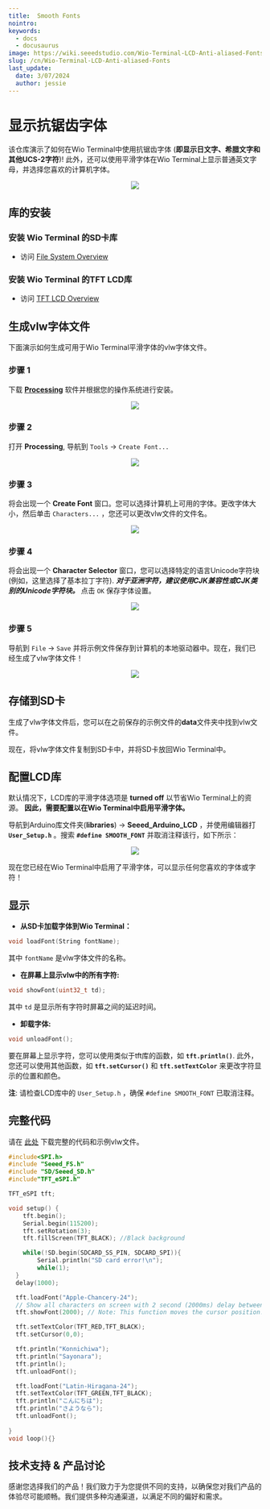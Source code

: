 ```yaml
---
title:  Smooth Fonts
nointro:
keywords:
  - docs
  - docusaurus
image: https://wiki.seeedstudio.com/Wio-Terminal-LCD-Anti-aliased-Fonts./
slug: /cn/Wio-Terminal-LCD-Anti-aliased-Fonts
last_update:
  date: 3/07/2024
  author: jessie
---
```


# 显示抗锯齿字体

该仓库演示了如何在Wio Terminal中使用抗锯齿字体 (**即显示日文字、希腊文字和其他UCS-2字符**)! 此外，还可以使用平滑字体在Wio Terminal上显示普通英文字母，并选择您喜欢的计算机字体。

<div align="center"><img width={600} src="https://files.seeedstudio.com/wiki/Wio-Terminal/img/20200117131650.gif" /></div>

## 库的安装

### 安装 Wio Terminal 的SD卡库

- 访问 [File System Overview](https://wiki.seeedstudio.com/Wio-Terminal-FS-Overview/)

### 安装 Wio Terminal 的TFT LCD库

- 访问 [TFT LCD Overview](https://wiki.seeedstudio.com/Wio-Terminal-LCD-Overview/)

## 生成vlw字体文件

下面演示如何生成可用于Wio Terminal平滑字体的vlw字体文件。

### 步骤 1

下载 [**Processing**](https://processing.org/) 软件并根据您的操作系统进行安装。

<div align="center"><img src="https://files.seeedstudio.com/wiki/Wio-Terminal/img/20200117095509.jpg" /></div>

### 步骤 2

打开 **Processing**, 导航到 `Tools` -> `Create Font...`

<div align="center"><img src="https://files.seeedstudio.com/wiki/Wio-Terminal/img/20200117100029.jpg" /></div>

### 步骤 3

将会出现一个 **Create Font** 窗口。您可以选择计算机上可用的字体。更改字体大小，然后单击 `Characters...` ，您还可以更改vlw文件的文件名。

<div align="center"><img width={600} src="https://files.seeedstudio.com/wiki/Wio-Terminal/img/20200117100808.jpg" /></div>

### 步骤 4

将会出现一个 **Character Selector** 窗口，您可以选择特定的语言Unicode字符块(例如，这里选择了基本拉丁字符). ***对于亚洲字符，建议使用CJK兼容性或CJK类别的Unicode字符块。*** 点击 `OK` 保存字体设置。

<div align="center"><img width={500} src="https://files.seeedstudio.com/wiki/Wio-Terminal/img/20200117104728.jpg" /></div>

### 步骤 5

导航到 `File` -> `Save` 并将示例文件保存到计算机的本地驱动器中。现在，我们已经生成了vlw字体文件！

<div align="center"><img width={500} src="https://files.seeedstudio.com/wiki/Wio-Terminal/img/20200117105224.jpg" /></div>

## 存储到SD卡

生成了vlw字体文件后，您可以在之前保存的示例文件的**data**文件夹中找到vlw文件。

现在，将vlw字体文件复制到SD卡中，并将SD卡放回Wio Terminal中。

## 配置LCD库

默认情况下，LCD库的平滑字体选项是 **turned off** 以节省Wio Terminal上的资源。 **因此，需要配置以在Wio Terminal中启用平滑字体。**

导航到Arduino库文件夹(**libraries**) -> **Seeed_Arduino_LCD** ，并使用编辑器打 **`User_Setup.h`** 。搜索 **`#define SMOOTH_FONT`** 并取消注释该行，如下所示：

<div align="center"><img width={500} src="https://files.seeedstudio.com/wiki/Wio-Terminal/img/smoothFont.png" /></div>

现在您已经在Wio Terminal中启用了平滑字体，可以显示任何您喜欢的字体或字符！

## 显示

- **从SD卡加载字体到Wio Terminal：**

```cpp
void loadFont(String fontName);
```

其中 `fontName` 是vlw字体文件的名称。

- **在屏幕上显示vlw中的所有字符:**

```cpp
void showFont(uint32_t td);
```

其中 `td` 是显示所有字符时屏幕之间的延迟时间。

- **卸载字体:**

```cpp
void unloadFont();
```

要在屏幕上显示字符，您可以使用类似于tft库的函数，如 **`tft.println()`**. 此外，您还可以使用其他函数，如 **`tft.setCursor()`** 和 **`tft.setTextColor`** 来更改字符显示的位置和颜色。

**注**: 请检查LCD库中的 `User_Setup.h` ，确保 `#define SMOOTH_FONT` 已取消注释。

## 完整代码

请在 [此处](https://files.seeedstudio.com/wiki/Wio-Terminal/res/JanpaneseFonts.zip) 下载完整的代码和示例vlw文件。

```cpp
#include<SPI.h>
#include "Seeed_FS.h"
#include "SD/Seeed_SD.h"
#include"TFT_eSPI.h"

TFT_eSPI tft;

void setup() {
    tft.begin();
    Serial.begin(115200);
    tft.setRotation(3);
    tft.fillScreen(TFT_BLACK); //Black background

    while(!SD.begin(SDCARD_SS_PIN, SDCARD_SPI)){
        Serial.println("SD card error!\n");
        while(1);
  }
  delay(1000);

  tft.loadFont("Apple-Chancery-24");
  // Show all characters on screen with 2 second (2000ms) delay between screens
  tft.showFont(2000); // Note: This function moves the cursor position!

  tft.setTextColor(TFT_RED,TFT_BLACK);
  tft.setCursor(0,0);

  tft.println("Konnichiwa");
  tft.println("Sayonara");
  tft.println();
  tft.unloadFont();

  tft.loadFont("Latin-Hiragana-24");
  tft.setTextColor(TFT_GREEN,TFT_BLACK);
  tft.println("こんにちは");
  tft.println("さようなら");
  tft.unloadFont();
  
}
void loop(){}
```

## 技术支持 & 产品讨论

感谢您选择我们的产品！我们致力于为您提供不同的支持，以确保您对我们产品的体验尽可能顺畅。我们提供多种沟通渠道，以满足不同的偏好和需求。

<div class="button_tech_support_container">
<a href="https://forum.seeedstudio.com/" class="button_forum"></a> 
<a href="https://www.seeedstudio.com/contacts" class="button_email"></a>
</div>

<div class="button_tech_support_container">
<a href="https://discord.gg/eWkprNDMU7" class="button_discord"></a> 
<a href="https://github.com/Seeed-Studio/wiki-documents/discussions/69" class="button_discussion"></a>
</div>

